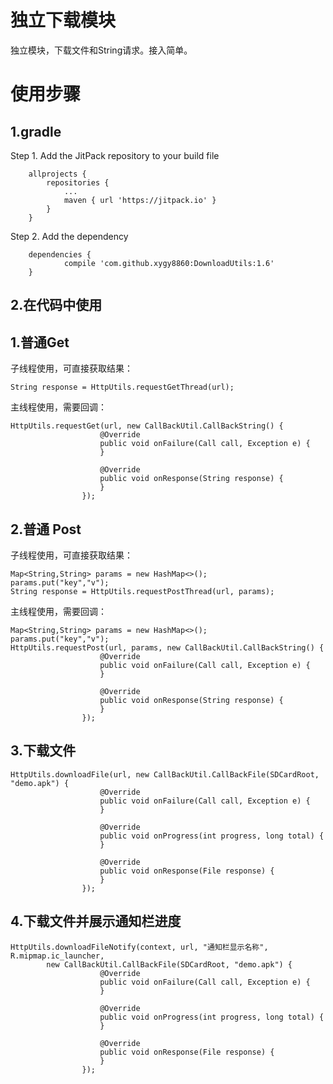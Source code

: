 独立下载模块
======

独立模块，下载文件和String请求。接入简单。

使用步骤
====

1.gradle
----

Step 1. Add the JitPack repository to your build file
````
	allprojects {
		repositories {
			...
			maven { url 'https://jitpack.io' }
		}
	}
````

Step 2. Add the dependency

````
	dependencies {
	        compile 'com.github.xygy8860:DownloadUtils:1.6'
	}
````


2.在代码中使用
--------

1.普通Get
-------

子线程使用，可直接获取结果：

````
String response = HttpUtils.requestGetThread(url);
````


主线程使用，需要回调：
````
HttpUtils.requestGet(url, new CallBackUtil.CallBackString() {
                    @Override
                    public void onFailure(Call call, Exception e) {
                    }

                    @Override
                    public void onResponse(String response) {
                    }
                });
````


2.普通 Post
---

子线程使用，可直接获取结果：

````
Map<String,String> params = new HashMap<>();
params.put("key","v");
String response = HttpUtils.requestPostThread(url, params);
````


主线程使用，需要回调：

````
Map<String,String> params = new HashMap<>();
params.put("key","v");
HttpUtils.requestPost(url, params, new CallBackUtil.CallBackString() {
                    @Override
                    public void onFailure(Call call, Exception e) {
                    }

                    @Override
                    public void onResponse(String response) {
                    }
                });
````


3.下载文件
------

````
HttpUtils.downloadFile(url, new CallBackUtil.CallBackFile(SDCardRoot, "demo.apk") {
                    @Override
                    public void onFailure(Call call, Exception e) {
                    }

                    @Override
                    public void onProgress(int progress, long total) {
                    }

                    @Override
                    public void onResponse(File response) {
                    }
                });
````


4.下载文件并展示通知栏进度
--------------

````
HttpUtils.downloadFileNotify(context, url, "通知栏显示名称", R.mipmap.ic_launcher,
        new CallBackUtil.CallBackFile(SDCardRoot, "demo.apk") {
                    @Override
                    public void onFailure(Call call, Exception e) {
                    }

                    @Override
                    public void onProgress(int progress, long total) {
                    }

                    @Override
                    public void onResponse(File response) {
                    }
                });
````
